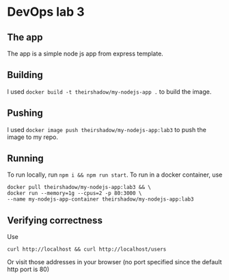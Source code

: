 # DevOps lab 3

## The app
The app is a simple node js app from express template.

## Building
I used `docker build -t theirshadow/my-nodejs-app .` to build the image.

## Pushing
I used `docker image push theirshadow/my-nodejs-app:lab3` to push the image to my repo.

## Running
To run locally, run `npm i && npm run start`.
To run in a docker container, use
```shell
docker pull theirshadow/my-nodejs-app:lab3 && \
docker run --memory=1g --cpus=2 -p 80:3000 \
--name my-nodejs-app-container theirshadow/my-nodejs-app:lab3
```

## Verifying correctness
Use
```shell
curl http://localhost && curl http://localhost/users
```
Or visit those addresses in your browser (no port specified since the default http port is 80)

